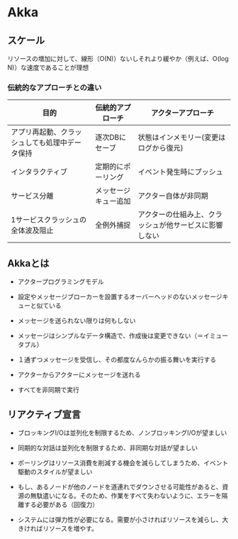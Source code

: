 # Akka

## スケール

リソースの増加に対して、線形（O(N)）ないしそれより緩やか（例えば、O(log N)）な速度であることが理想

### 伝統的なアプローチとの違い

| 目的 | 伝統的アプローチ | アクターアプローチ |
| -- | -- | -- |
| アプリ再起動、クラッシュしても処理中データ保持 | 逐次DBにセーブ | 状態はインメモリー(変更はログから復元) |
| インタラクティブ | 定期的にポーリング | イベント発生時にプッシュ |
| サービス分離 | メッセージキュー追加 | アクター自体が非同期 |
| 1サービスクラッシュの全体波及阻止 | 全例外捕捉 | アクターの仕組み上、クラッシュが他サービスに影響しない |

## Akkaとは

- アクタープログラミングモデル

- 設定やメッセージブローカーを設置するオーバーヘッドのないメッセージキューと似ている

- メッセージを送られない限りは何もしない

- メッセージはシンプルなデータ構造で、作成後は変更できない（＝イミュータブル）

- １通ずつメッセージを受信し、その都度なんらかの振る舞いを実行する

- アクターからアクターにメッセージを送れる

- すべてを非同期で実行

## リアクティブ宣言

- ブロッキングI/Oは並列化を制限するため、ノンブロッキングI/Oが望ましい

- 同期的な対話は並列化を制限するため、非同期な対話が望ましい

- ポーリングはリソース消費を削減する機会を減らしてしまうため、イベント駆動のスタイルが望ましい

- もし、あるノードが他のノードを道連れでダウンさせる可能性があると、資源の無駄遣いになる。そのため、作業をすべて失わないように、エラーを隔離する必要がある（回復力）

- システムには弾力性が必要になる。需要が小さければリソースを減らし、大きければリソースを増やす。
